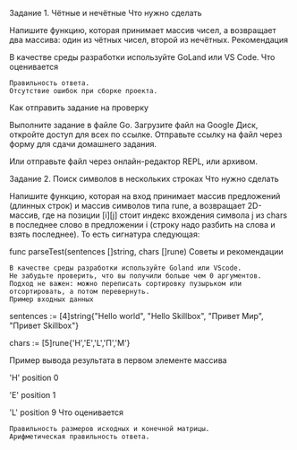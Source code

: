 Задание 1. Чётные и нечётные
Что нужно сделать

Напишите функцию, которая принимает массив чисел, а возвращает два массива: один из чётных чисел, второй из нечётных.
Рекомендация

В качестве среды разработки используйте GoLand или VS Code.
Что оценивается

    Правильность ответа.
    Отсутствие ошибок при сборке проекта.

Как отправить задание на проверку

Выполните задание в файле Go. Загрузите файл на Google Диск, откройте доступ для всех по ссылке. Отправьте ссылку на файл через форму для сдачи домашнего задания.

Или отправьте файл через онлайн-редактор REPL, или архивом.


Задание 2. Поиск символов в нескольких строках
Что нужно сделать

Напишите функцию, которая на вход принимает массив предложений (длинных строк) и массив символов типа rune, а возвращает 2D-массив, где на позиции [i][j] стоит индекс вхождения символа j из chars в последнее слово в предложении i (строку надо разбить на слова и взять последнее). То есть сигнатура следующая:

func parseTest(sentences []string, chars []rune)
Советы и рекомендации

    В качестве среды разработки используйте Goland или VScode.
    Не забудьте проверить, что вы получили больше чем 0 аргументов.
    Подход не важен: можно переписать сортировку пузырьком или отсортировать, а потом перевернуть.
    Пример входных данных 

sentences := [4]string{"Hello world", "Hello Skillbox", "Привет Мир", "Привет Skillbox"}

chars := [5]rune{'H','E','L','П','М'}

Пример вывода результата в первом элементе массива

'H' position 0

'E' position 1

'L' position 9
Что оценивается

    Правильность размеров исходных и конечной матрицы.
    Арифметическая правильность ответа.